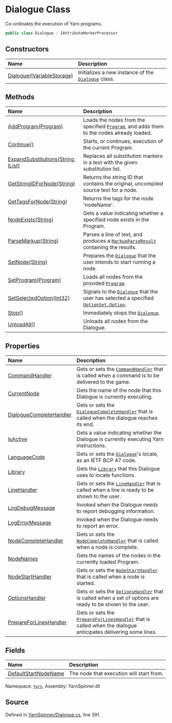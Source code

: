 # Dialogue Class

Co-ordinates the execution of Yarn programs.


```csharp
public class Dialogue : IAttributeMarkerProcessor
```



## Constructors
|Name|Description|
|:---|:---|
|[Dialogue(IVariableStorage)](/api/csharp/yarn/dialogue._ctor-ivariablestorage-.md)| Initializes a new instance of the [`Dialogue`](/api/csharp/yarn/dialogue.md) class. |
## Methods
|Name|Description|
|:---|:---|
|[AddProgram(Program)](/api/csharp/yarn/dialogue.addprogram-program-.md)| Loads the nodes from the specified [`Program`](/api/csharp/yarn/program.md), and adds them to the nodes already loaded. |
|[Continue()](/api/csharp/yarn/dialogue.continue.md)| Starts, or continues, execution of the current Program. |
|[ExpandSubstitutions(String, IList<String>)](/api/csharp/yarn/dialogue.expandsubstitutions-system.string,system.collections.generic.ilist-system.string--.md)| Replaces all substitution markers in a text with the given substitution list. |
|[GetStringIDForNode(String)](/api/csharp/yarn/dialogue.getstringidfornode-system.string-.md)| Returns the string ID that contains the original, uncompiled source text for a node. |
|[GetTagsForNode(String)](/api/csharp/yarn/dialogue.gettagsfornode-system.string-.md)| Returns the tags for the node 'nodeName'. |
|[NodeExists(String)](/api/csharp/yarn/dialogue.nodeexists-system.string-.md)| Gets a value indicating whether a specified node exists in the Program. |
|[ParseMarkup(String)](/api/csharp/yarn/dialogue.parsemarkup-system.string-.md)| Parses a line of text, and produces a [`MarkupParseResult`](/api/csharp/yarn.markup/markupparseresult.md) containing the results. |
|[SetNode(String)](/api/csharp/yarn/dialogue.setnode-system.string-.md)| Prepares the [`Dialogue`](/api/csharp/yarn/dialogue.md) that the user intends to start running a node. |
|[SetProgram(Program)](/api/csharp/yarn/dialogue.setprogram-program-.md)| Loads all nodes from the provided [`Program`](/api/csharp/yarn/program.md). |
|[SetSelectedOption(Int32)](/api/csharp/yarn/dialogue.setselectedoption-system.int32-.md)| Signals to the [`Dialogue`](/api/csharp/yarn/dialogue.md) that the user has selected a specified [`OptionSet.Option`](/api/csharp/yarn/optionset.option.md). |
|[Stop()](/api/csharp/yarn/dialogue.stop.md)| Immediately stops the [`Dialogue`](/api/csharp/yarn/dialogue.md). |
|[UnloadAll()](/api/csharp/yarn/dialogue.unloadall.md)| Unloads all nodes from the Dialogue. |
## Properties
|Name|Description|
|:---|:---|
|[CommandHandler](/api/csharp/yarn/dialogue.commandhandler.md)| Gets or sets the [`CommandHandler`](/api/csharp/yarn/commandhandler.md) that is called when a command is to be delivered to the game. |
|[CurrentNode](/api/csharp/yarn/dialogue.currentnode.md)| Gets the name of the node that this Dialogue is currently executing. |
|[DialogueCompleteHandler](/api/csharp/yarn/dialogue.dialoguecompletehandler.md)| Gets or sets the [`DialogueCompleteHandler`](/api/csharp/yarn/dialoguecompletehandler.md) that is called when the dialogue reaches its end. |
|[IsActive](/api/csharp/yarn/dialogue.isactive.md)| Gets a value indicating whether the Dialogue is currently executing Yarn instructions. |
|[LanguageCode](/api/csharp/yarn/dialogue.languagecode.md)| Gets or sets the [`Dialogue`](/api/csharp/yarn/dialogue.md)'s locale, as an IETF BCP 47 code. |
|[Library](/api/csharp/yarn/dialogue.library.md)| Gets the [`Library`](/api/csharp/yarn/library.md) that this Dialogue uses to locate functions. |
|[LineHandler](/api/csharp/yarn/dialogue.linehandler.md)| Gets or sets the [`LineHandler`](/api/csharp/yarn/linehandler.md) that is called when a line is ready to be shown to the user. |
|[LogDebugMessage](/api/csharp/yarn/dialogue.logdebugmessage.md)| Invoked when the Dialogue needs to report debugging information. |
|[LogErrorMessage](/api/csharp/yarn/dialogue.logerrormessage.md)| Invoked when the Dialogue needs to report an error. |
|[NodeCompleteHandler](/api/csharp/yarn/dialogue.nodecompletehandler.md)| Gets or sets the [`NodeCompleteHandler`](/api/csharp/yarn/nodecompletehandler.md) that is called when a node is complete. |
|[NodeNames](/api/csharp/yarn/dialogue.nodenames.md)| Gets the names of the nodes in the currently loaded Program. |
|[NodeStartHandler](/api/csharp/yarn/dialogue.nodestarthandler.md)| Gets or sets the [`NodeStartHandler`](/api/csharp/yarn/nodestarthandler.md) that is called when a node is started. |
|[OptionsHandler](/api/csharp/yarn/dialogue.optionshandler.md)| Gets or sets the [`OptionsHandler`](/api/csharp/yarn/optionshandler.md) that is called when a set of options are ready to be shown to the user. |
|[PrepareForLinesHandler](/api/csharp/yarn/dialogue.prepareforlineshandler.md)| Gets or sets the [`PrepareForLinesHandler`](/api/csharp/yarn/dialogue.prepareforlineshandler.md) that is called when the dialogue anticipates delivering some lines. |
## Fields
|Name|Description|
|:---|:---|
|[DefaultStartNodeName](/api/csharp/yarn/dialogue.defaultstartnodename.md)|The node that execution will start from.|
<div class="class-metadata">

Namespace: [`Yarn`](/api/csharp/yarn/README.md), Assembly: YarnSpinner.dll
</div>

## Source
Defined in [YarnSpinner/Dialogue.cs](https://github.com/YarnSpinnerTool/YarnSpinner//blob/develop/YarnSpinner/Dialogue.cs#L391), line 391.
